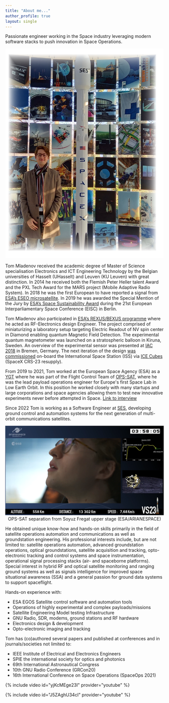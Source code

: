 ```yaml
---
title: "About me..."
author_profile: true
layout: single
---
```


Passionate engineer working in the Space industry leveraging modern software stacks to push innovation in Space Operations.

<center>
    <img src="/img/about/fg.png" alt="" class="centerImage">
</center>


Tom Mladenov received the academic degree of Master of Science specialisation Electronics and ICT Engineering Technology by the Belgian universities of Hasselt (UHasselt) and Leuven (KU Leuven) with great distinction. In 2014 he received both the Flemish Peter Heller talent Award and the PXL Tech Award for the MARS project (Mobile Adaptive Radio System). In 2018 he was the first European to have reported a signal from [ESA’s ESEO microsatellite](http://www.esa.int/Education/ESEO/The_ESEO_Mission). In 2019 he was awarded the Special Mention of the Jury by [ESA’s Space Sustainability Award](https://www.space-sustainability-award.com/) during the 21st European Interparliamentary Space Conference (EISC) in Berlin.

Tom Mladenov also participated in [ESA’s REXUS/BEXUS programme](http://rexusbexus.net/) where he acted as RF-Electronics design Engineer. The project comprised of miniaturizing a laboratory setup targeting Electric Readout of NV spin center in Diamond enabling quantum Magnetic Field Detection. The experimental quantum magnetometer was launched on a stratospheric balloon in Kiruna, Sweden. An overview of the experimental sensor was presented at [IAC 2018](https://iafastro.directory/iac/paper/id/47157/summary/) in Bremen, Germany. The next iteration of the design [was commissioned](https://www.uhasselt.be/en/instituten-en/imo-imomec/news/magnetometer-oscar-qube-installed-in-space-station-iss) on-board the International Space Station (ISS) via [ICE Cubes](https://www.icecubesservice.com/) (SpaceX CRS-23 resupply).

From 2019 to 2021, Tom worked at the European Space Agency (ESA) as a [YGT](https://www.esa.int/About_Us/Careers_at_ESA/Graduates_Young_Graduate_Trainees) where he was part of the Flight Control Team of [OPS-SAT](https://www.esa.int/Enabling_Support/Operations/OPS-SAT), where he was the lead payload operations engineer for Europe's first Space Lab in Low Earth Orbit. In this position he worked closely with many startups and large corporations and space agencies allowing them to test new innovative experiments never before attempted in Space. [Link to interview](https://www.esa.int/About_Us/Careers_at_ESA/Life_as_an_ESA_YGT_Mission_Operations_Concept_Engineer)

Since 2022 Tom is working as a Software Engineer at [SES](https://www.ses.com/), developing ground control and automation systems for the next generation of multi-orbit communications satellites.


<center>
    <img src="/img/media/wcontrol_room2.png" alt="" class="centerImage">
    <figcaption>OPS-SAT separation from Soyuz Fregat upper stage (ESA/ARIANESPACE)</figcaption>
</center>



He obtained unique know-how and hands-on skills primarily in the field of satellite operations automation and communications as well as groundstation engineering. His professional interests include, but are not limited to: satellite operations automation, advanced groundstation operations, optical groundstations, satellite acquisition and tracking, opto-electronic tracking and control systems and space instrumentation, operational signal processing stacks (air- and spaceborne platforms). Special interest in hybrid RF and optical satellite monitoring and ranging ground systems as well as signals intelligence for improved space situational awareness (SSA) and a general passion for ground data systems to support spaceflight.

Hands-on experience with:
- ESA EGOS Satellite control software and automation tools
- Operations of highly experimental and complex payloads/missions
- Satellite Engineering Model testing Infrastructure
- GNU Radio, SDR, modems, ground stations and RF hardware
- Electronics design & development
- Opto-electronic imaging and tracking

Tom has (co)authored several papers and published at conferences and in journals/societies not limited to:
- IEEE Institute of Electrical and Electronics Engineers
- SPIE the international society for optics and photonics
- 69th International Astronautical Congress
- 10th GNU Radio Conference (GRCon20)
- 16th International Conference on Space Operations (SpaceOps 2021)

{% include video id="yjKcMEge23I" provider="youtube" %}

{% include video id="J5ZAghU34cI" provider="youtube" %}

